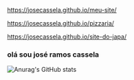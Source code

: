 

https://josecassela.github.io/meu-site/


https://josecassela.github.io/pizzaria/



https://josecassela.github.io/site-do-japa/



### olá sou josé ramos cassela



![Anurag's GitHub stats](https://github-readme-stats.vercel.app/api?username=josecassela&show_icons=true&theme=radical)







          
